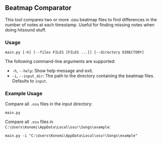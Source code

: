 ## Beatmap Comparator

This tool compares two or more .osu beatmap files to find differences in the number of notes at each timestamp. Useful for finding missing notes when doing hitsound stuff.

### Usage

	main.py [-h] [--files FILES [FILES ...]] [--directory DIRECTORY]

The following command-line arguments are supported:

* `-h`, `--help`: Show help message and exit.
* `-i`, `--input_dir`: The path to the directory containing the beatmap files. Defaults to `input`.

### Example Usage

Compare all `.osu` files in the input directory:

	main.py

Compare all `.osu` files in `C:\Users\Konomi\AppData\Local\osu!\Songs\example`:

	main.py -i "C:\Users\Konomi\AppData\Local\osu!\Songs\example"
